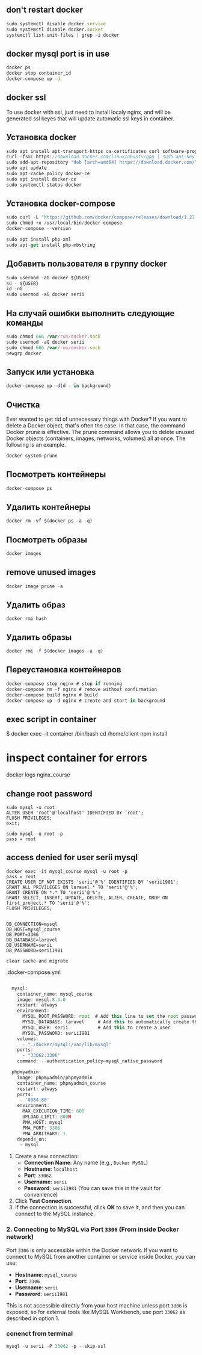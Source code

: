 ## don't restart docker
```javascript
sudo systemctl disable docker.service
sudo systemctl disable docker.socket
systemctl list-unit-files | grep -i docker
```

## docker mysql port is in use
``` bash
docker ps
docker stop container_id
docker-compose up -d
```

## docker ssl
To use docker with ssl, just need to install localy nginx, and will be generated ssl keyes
that will update automatic ssl keys in container.

## Установка docker

```javascript
sudo apt install apt-transport-https ca-certificates curl software-properties-common
curl -fsSL https://download.docker.com/linux/ubuntu/gpg | sudo apt-key add -
sudo add-apt-repository "deb [arch=amd64] https://download.docker.com/linux/ubuntu focal stable"
sudo apt update
sudo apt-cache policy docker-ce
sudo apt install docker-ce
sudo systemctl status docker
```

## Установка docker-compose

```javascript
sudo curl -L "https://github.com/docker/compose/releases/download/1.27.4/docker-compose-$(uname -s)-$(uname -m)" -o /usr/local/bin/docker-compose
sudo chmod +x /usr/local/bin/docker-compose
docker-compose --version

sudo apt install php-xml
sudo apt-get install php-mbstring
```

## Добавить пользователя в группу docker

```javascript
sudo usermod -aG docker ${USER}
su - ${USER}
id -nG
sudo usermod -aG docker serii
```

## На случай ошибки выполнить следующие команды

```javascript
sudo chmod 666 /var/run/docker.sock
sudo usermod -aG docker serii
sudo chmod 666 /var/run/docker.sock
newgrp docker
```

## Запуск или установка

```javascript
docker-compose up -d(d - in background)
```

## Очистка
Ever wanted to get rid of unnecessary things with Docker? If you want to delete a Docker object, that's often the case. In that case, the command Docker prune is effective. The prune command allows you to delete unused Docker objects (containers, images, networks, volumes) all at once. The following is an example.
```javascript
docker system prune
```

## Посмотреть контейнеры

```javascript
docker-compose ps
```

## Удалить контейнеры

```javascript
docker rm -vf $(docker ps -a -q)
```

## Посмотреть образы

```javascript
docker images
```
## remove unused images
```javascript
docker image prune -a
```

## Удалить образ
```
docker rmi hash
```

## Удалить образы

```javascript
docker rmi -f $(docker images -a -q)
```

## Переустановка контейнеров

```javascript
docker-compose stop nginx # stop if running
docker-compose rm -f nginx # remove without confirmation
docker-compose build nginx # build
docker-compose up -d nginx # create and start in background
```

## exec script in container

$ docker exec -it container /bin/bash
cd /home/client
npm install

# inspect container for errors
docker logs nginx_course

## change root password
```
sudo mysql -u root 
ALTER USER 'root'@'localhost' IDENTIFIED BY 'root';
FLUSH PRIVILEGES;
exit;

sudo mysql -u root -p
pass = root
```

## access denied for user serii mysql
```
docker exec -it mysql_course mysql -u root -p
pass = root
CREATE USER IF NOT EXISTS 'serii'@'%' IDENTIFIED BY 'serii1981';
GRANT ALL PRIVILEGES ON laravel.* TO 'serii'@'%';
GRANT CREATE ON *.* TO 'serii'@'%';
GRANT SELECT, INSERT, UPDATE, DELETE, ALTER, CREATE, DROP ON first_project.* TO 'serii'@'%';
FLUSH PRIVILEGES;


DB_CONNECTION=mysql
DB_HOST=mysql_course
DB_PORT=3306
DB_DATABASE=laravel
DB_USERNAME=serii
DB_PASSWORD=serii1981

clear cache and migrate
```
.docker-compose.yml
```javascript

  mysql:
    container_name: mysql_course
    image: mysql:8.3.0
    restart: always
    environment:
      MYSQL_ROOT_PASSWORD: root  # Add this line to set the root password
      MYSQL_DATABASE: laravel     # Add this to automatically create the 'laravel' database
      MYSQL_USER: serii           # Add this to create a user
      MYSQL_PASSWORD: serii1981
    volumes:
      - "./docker/mysql:/var/lib/mysql"
    ports:
      - "33062:3306"
    command: --authentication_policy=mysql_native_password

  phpmyadmin:
    image: phpmyadmin/phpmyadmin
    container_name: phpmyadmin_course
    restart: always
    ports:
     - '8084:80'
    environment:
      MAX_EXECUTION_TIME: 600
      UPLOAD_LIMIT: 800M
      PMA_HOST: mysql
      PMA_PORT: 3306
      PMA_ARBITRARY: 1
    depends_on:
     - mysql
```

1. Create a new connection:
    - **Connection Name**: Any name (e.g., `Docker MySQL`)
    - **Hostname**: `localhost`
    - **Port**: `33062`
    - **Username**: `serii`
    - **Password**: `serii1981` (You can save this in the vault for convenience)
2. Click **Test Connection**.
3. If the connection is successful, click **OK** to save it, and then you can connect to the MySQL instance.

### 2\. **Connecting to MySQL via Port `3306` (From inside Docker network)**

Port `3306` is only accessible within the Docker network. If you want to connect to MySQL from another container or service inside Docker, you can use:

- **Hostname**: `mysql_course`
- **Port**: `3306`
- **Username**: `serii`
- **Password**: `serii1981`

This is not accessible directly from your host machine unless port `3306` is exposed, so for external tools like MySQL Workbench, use port `33062` as described in option 1.

### conenct from terminal
```javascript
mysql -u serii -P 33062 -p --skip-ssl
```

